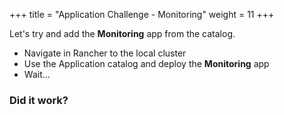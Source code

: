 +++
title = "Application Challenge - Monitoring"
weight = 11
+++

Let's try and add the **Monitoring** app from the catalog.

* Navigate in Rancher to the local cluster
* Use the Application catalog and deploy the **Monitoring** app
* Wait...

### **Did it work?**

